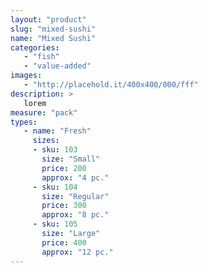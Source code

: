 ```yaml
---
layout: "product"
slug: "mixed-sushi"
name: "Mixed Sushi"
categories:
   - "fish"
   - "value-added"
images:
   - "http://placehold.it/400x400/000/fff"
description: >
   lorem
measure: "pack"
types: 
   - name: "Fresh"
     sizes: 
     - sku: 103
       size: "Small"
       price: 200
       approx: "4 pc."
     - sku: 104
       size: "Regular"
       price: 300
       approx: "8 pc."
     - sku: 105
       size: "Large"
       price: 400
       approx: "12 pc."
---
```

